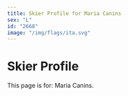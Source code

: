 ```yaml
---
title: Skier Profile for Maria Canins
sex: "L"
id: "2668"
image: "/img/flags/ita.svg" 
---
```


# Skier Profile

This page is for: Maria Canins.
    